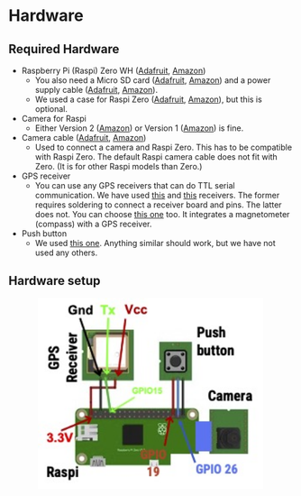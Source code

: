 # Hardware

## Required Hardware

- Raspberry Pi (Raspi) Zero WH ([Adafruit](https://www.adafruit.com/product/3708), [Amazon](https://smile.amazon.com/Raspberry-Pi-Zero-WH-Pre-soldered/dp/B07B8MMD3V/))
  - You also need a Micro SD card ([Adafruit](https://www.adafruit.com/product/2693), [Amazon](https://www.amazon.com/gp/product/B073K14CVB/)) and a power supply cable ([Adafruit](https://www.adafruit.com/product/1995), [Amazon](https://smile.amazon.com/Raspberry-Power-Supply-Adapter-Charger/dp/B08523DFR4/)).
  - We used a case for Raspi Zero ([Adafruit](https://www.adafruit.com/product/4822), [Amazon](https://smile.amazon.com/Flirc-Raspberry-Pi-Zero-Case/dp/B08837L144)), but this is optional.
- Camera for Raspi
  - Either Version 2 ([Amazon](https://smile.amazon.com/Arducam-Raspberry-Official-Megapixel-Acrylic/dp/B083FNFPF2/)) or Version 1 ([Amazon](https://smile.amazon.com/Arducam-Megapixels-Sensor-OV5647-Raspberry/dp/B012V1HEP4/)) is fine.
- Camera cable ([Adafruit](https://www.adafruit.com/product/5211), [Amazon](https://smile.amazon.com/gp/product/B07T8TLCFZ/))
  - Used to connect a camera and Raspi Zero. This has to be compatible with Raspi Zero. The default Raspi camera cable does not fit with Zero. (It is for other Raspi models than Zero.)
- GPS receiver
  - You can use any GPS receivers that can do TTL serial communication.
  We have used [this](https://smile.amazon.com/gp/product/B07PRDY6DS/) and [this](https://smile.amazon.com/gp/product/B01D1D0F5M/) receivers. The former requires soldering to connect a receiver board and pins. The latter does not. You can choose [this one](https://smile.amazon.com/gp/product/B078Y6323W/) too. It integrates a magnetometer (compass) with a GPS receiver.
- Push button
  - We used [this one](https://www.adafruit.com/product/1333). Anything similar should work, but we have not used any others.

## Hardware setup

<p align="center">
  <img src="../images/circuits.jpg" width="400" />
</p>
